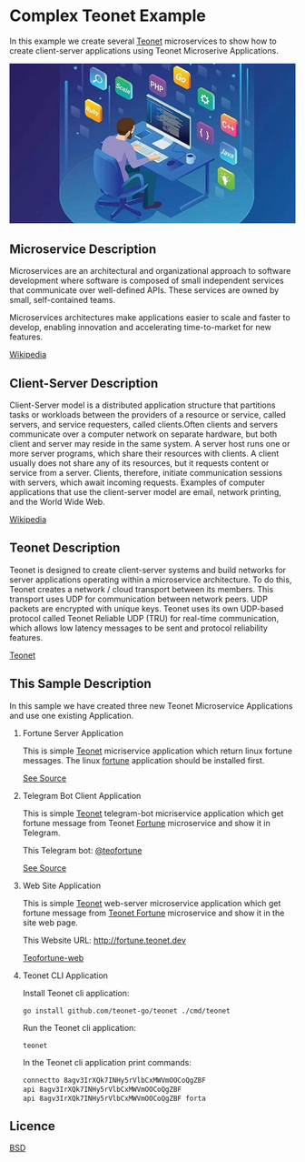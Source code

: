 # Complex Teonet Example

In this example we create several [Teonet](https://github.com/teonet-go) microservices to show how to create client-server applications using Teonet Microserive Applications.

<p align="center">
<img src="https://github.com/teonet-go/.github/blob/main/profile/microservices.jpg?raw=true" />
</p>

## Microservice Description

Microservices are an architectural and organizational approach to software development where software is composed of small independent services that communicate over well-defined APIs. These services are owned by small, self-contained teams.

Microservices architectures make applications easier to scale and faster to develop, enabling innovation and accelerating time-to-market for new features.

[Wikipedia](https://en.wikipedia.org/wiki/Microservices)

## Client-Server Description

Client-Server model is a distributed application structure that partitions tasks or workloads between the providers of a resource or service, called servers, and service requesters, called clients.Often clients and servers communicate over a computer network on separate hardware, but both client and server may reside in the same system. A server host runs one or more server programs, which share their resources with clients. A client usually does not share any of its resources, but it requests content or service from a server. Clients, therefore, initiate communication sessions with servers, which await incoming requests. Examples of computer applications that use the client-server model are email, network printing, and the World Wide Web.

[Wikipedia](https://en.wikipedia.org/wiki/Client%E2%80%93server_model)

## Teonet Description

Teonet is designed to create client-server systems and build networks for server applications operating within a microservice architecture. To do this, Teonet creates a network / cloud transport between its members. This transport uses UDP for communication between network peers. UDP packets are encrypted with unique keys. Teonet uses its own UDP-based protocol called Teonet Reliable UDP (TRU) for real-time communication, which allows low latency messages to be sent and protocol reliability features.

[Teonet](https://teonet.dev)

## This Sample Description

In this sample we have created three new Teonet Microservice Applications and use one existing Application.

1.  Fortune Server Application

    This is simple [Teonet](https://github.com/teonet-go/teonet) micriservice application which return linux fortune messages. The linux [fortune](https://linux.die.net/man/6/fortune) application should be installed first.

    [See Source](https://github.com/teonet-go/teofortune)

2.  Telegram Bot Client Application

    This is simple [Teonet](https://github.com/teonet-go/teonet) telegram-bot micriservice application which get fortune message from Teonet [Fortune](fortune-server-application) microservice and show it in Telegram.

    This Telegram bot: [@teofortune](https://t.me/teofortune_bot)

    [See Source](https://github.com/teonet-go/teofortune-tg)

3.  Web Site Application

    This is simple [Teonet](https://github.com/teonet-go/teonet) web-server microservice application which get fortune message from [Teonet Fortune](https://github.com/teonet-go/teofortune) microservice and show it in the site web page.

    This Website URL: http://fortune.teonet.dev

    [Teofortune-web](https://github.com/teonet-go/teofortune-web)

4.  Teonet CLI Application

    Install Teonet cli application:

        go install github.com/teonet-go/teonet ./cmd/teonet

    Run the Teonet cli application:

        teonet

    In the Teonet cli application print commands:

        connectto 8agv3IrXQk7INHy5rVlbCxMWVmOOCoQgZBF
        api 8agv3IrXQk7INHy5rVlbCxMWVmOOCoQgZBF
        api 8agv3IrXQk7INHy5rVlbCxMWVmOOCoQgZBF forta

## Licence

[BSD](LICENSE)
